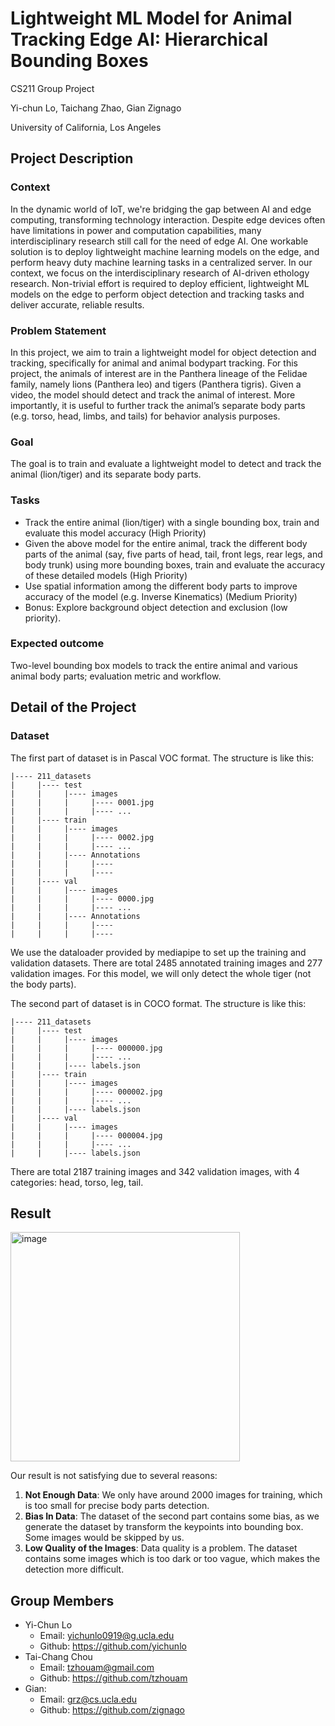 # Lightweight ML Model for Animal Tracking Edge AI: Hierarchical Bounding Boxes

CS211 Group Project

Yi-chun Lo, Taichang Zhao, Gian Zignago

University of California, Los Angeles

## Project Description

### Context
In the dynamic world of IoT, we're bridging the gap between AI and edge computing, transforming technology interaction. Despite edge devices often have limitations in power and computation capabilities, many interdisciplinary research still call for the need of edge AI. One workable solution is to deploy lightweight machine learning models on the edge, and perform heavy duty machine learning tasks in a centralized server.
In our context, we focus on the interdisciplinary research of AI-driven ethology research. Non-trivial effort is required to deploy efficient, lightweight ML models on the edge to perform object detection and tracking tasks and deliver accurate, reliable results.

### Problem Statement
In this project, we aim to train a lightweight model for object detection and tracking, specifically for animal and animal bodypart tracking. For this project, the animals of interest are in the Panthera lineage of the Felidae family, namely lions (Panthera leo) and tigers (Panthera tigris). Given a video, the model should detect and track the animal of interest. More importantly, it is useful to further track the animal’s separate body parts (e.g. torso, head, limbs, and tails) for behavior analysis purposes.

### Goal
The goal is to train and evaluate a lightweight model to detect and track the animal (lion/tiger) and its separate body parts.

### Tasks
- Track the entire animal (lion/tiger) with a single bounding box, train and evaluate this model accuracy (High Priority)
- Given the above model for the entire animal, track the different body parts of the animal (say, five parts of head, tail, front legs, rear legs, and body trunk) using more bounding boxes, train and evaluate the accuracy of these detailed models (High Priority)
- Use spatial information among the different body parts to improve accuracy of the model (e.g. Inverse Kinematics) (Medium Priority)
- Bonus: Explore background object detection and exclusion (low priority).

### Expected outcome
Two-level bounding box models to track the entire animal and various animal body parts; evaluation metric and workflow.

## Detail of the Project
### Dataset
The first part of dataset is in Pascal VOC format. The structure is like this:
```
|---- 211_datasets
|     |---- test
|     |     |---- images
|     |     |     |---- 0001.jpg
|     |     |     |---- ...
|     |---- train
|     |     |---- images
|     |     |     |---- 0002.jpg
|     |     |     |---- ...
|     |     |---- Annotations
|     |     |     |----
|     |     |     |----
|     |---- val
|     |     |---- images
|     |     |     |---- 0000.jpg
|     |     |     |---- ...
|     |     |---- Annotations
|     |     |     |----
|     |     |     |----
```
We use the dataloader provided by mediapipe to set up the training and validation datasets.
There are total 2485 annotated training images and 277 validation images. For this model, we will only detect the whole tiger (not the body parts).

The second part of dataset is in COCO format. The structure is like this:
```
|---- 211_datasets
|     |---- test
|     |     |---- images
|     |     |     |---- 000000.jpg
|     |     |     |---- ...
|     |     |---- labels.json
|     |---- train
|     |     |---- images
|     |     |     |---- 000002.jpg
|     |     |     |---- ...
|     |     |---- labels.json
|     |---- val
|     |     |---- images
|     |     |     |---- 000004.jpg
|     |     |     |---- ...
|     |     |---- labels.json
```

There are total 2187 training images and 342 validation images, with 4 categories: head, torso, leg, tail.

## Result

<img width="367" alt="image" src="https://github.com/yichunlo/Lightweight_Animal_Body_Parts_Detection_on_Edge_Device/assets/45264573/cb660c0c-2a7d-4b98-b121-01a4d4ffaa00">

Our result is not satisfying due to several reasons:
1. **Not Enough Data**: We only have around 2000 images for training, which is too small for precise body parts detection.
2. **Bias In Data**: The dataset of the second part contains some bias, as we generate the dataset by transform the keypoints into bounding box. Some images would be skipped by us.
3. **Low Quality of the Images**: Data quality is a problem. The dataset contains some images which is too dark or too vague, which makes the detection more difficult.


## Group Members
- Yi-Chun Lo
  - Email: yichunlo0919@g.ucla.edu
  - Github: https://github.com/yichunlo
- Tai-Chang Chou
  - Email: tzhouam@gmail.com
  - Github: https://github.com/tzhouam
- Gian:
  - Email: grz@cs.ucla.edu
  - Github: https://github.com/zignago
